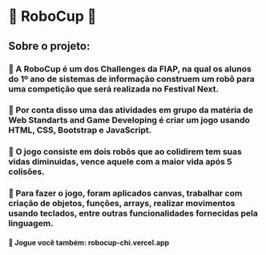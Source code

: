 # 🤖 RoboCup 🤖

## Sobre o projeto:

### 🤖 A RoboCup é um dos Challenges da FIAP, na qual os alunos do 1º ano de sistemas de informação construem um robô para uma competição que será realizada no Festival Next.
### 🤖 Por conta disso uma das atividades em grupo da matéria de Web Standarts and Game Developing é criar um jogo usando HTML, CSS, Bootstrap e JavaScript.
### 🤖 O jogo consiste em dois robôs que ao colidirem tem suas vidas diminuidas, vence aquele com a maior vida após 5 colisões.
### 🤖 Para fazer o jogo, foram aplicados canvas, trabalhar com criação de objetos, funções, arrays, realizar movimentos usando teclados, entre outras funcionalidades fornecidas pela linguagem.

#### 🤖 Jogue você também: robocup-chi.vercel.app

